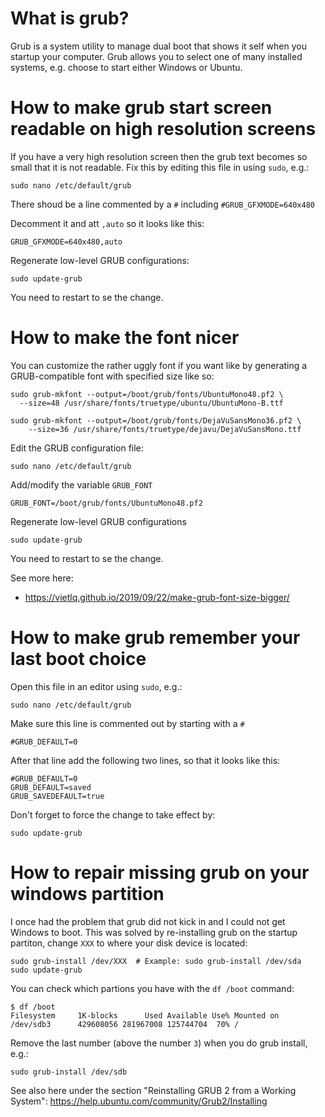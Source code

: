 # What is grub?

Grub is a system utility to manage dual boot that shows it self when you startup your computer. Grub allows you to select one of many installed systems, e.g. choose to start either Windows or Ubuntu.

# How to make grub start screen readable on high resolution screens

If you have a very high resolution screen then the grub text becomes so small that it is not readable. Fix this by editing this file in using `sudo`, e.g.:
```
sudo nano /etc/default/grub
```

There shoud be a line commented by a `#` including `#GRUB_GFXMODE=640x480`

Decomment it and att `,auto` so it looks like this:
```
GRUB_GFXMODE=640x480,auto
```

Regenerate low-level GRUB configurations:
```
sudo update-grub
```
You need to restart to se the change.

# How to make the font nicer

You can customize the rather uggly font if you want like by generating a GRUB-compatible font with specified size like so:

```
sudo grub-mkfont --output=/boot/grub/fonts/UbuntuMono48.pf2 \
  --size=48 /usr/share/fonts/truetype/ubuntu/UbuntuMono-B.ttf

sudo grub-mkfont --output=/boot/grub/fonts/DejaVuSansMono36.pf2 \
    --size=36 /usr/share/fonts/truetype/dejavu/DejaVuSansMono.ttf
```

Edit the GRUB configuration file: 

```
sudo nano /etc/default/grub
```

Add/modify the variable `GRUB_FONT`
```
GRUB_FONT=/boot/grub/fonts/UbuntuMono48.pf2
```

Regenerate low-level GRUB configurations
```
sudo update-grub
```

You need to restart to se the change.

See more here:
* https://vietlq.github.io/2019/09/22/make-grub-font-size-bigger/

# How to make grub remember your last boot choice

Open this file in an editor using `sudo`, e.g.:
```
sudo nano /etc/default/grub
```

Make sure this line is commented out by starting with a `#`
```
#GRUB_DEFAULT=0
```
After that line add the following two lines, so that it looks like this:
```
#GRUB_DEFAULT=0
GRUB_DEFAULT=saved
GRUB_SAVEDEFAULT=true
```

Don't forget to force the change to take effect by:
```
sudo update-grub
```


# How to repair missing grub on your windows partition

I once had the problem that grub did not kick in and I could not get Windows to boot. This was solved by re-installing grub on the startup partiton, change `XXX` to where your disk device is located:

```
sudo grub-install /dev/XXX  # Example: sudo grub-install /dev/sda
sudo update-grub
```

You can check which partions you have with the `df /boot` command:
```
$ df /boot
Filesystem     1K-blocks      Used Available Use% Mounted on
/dev/sdb3      429608056 281967008 125744704  70% /
```
Remove the last number (above the number `3`) when you do grub install, e.g.:
```
sudo grub-install /dev/sdb
```

See also here under the section "Reinstalling GRUB 2 from a Working System": 
https://help.ubuntu.com/community/Grub2/Installing


